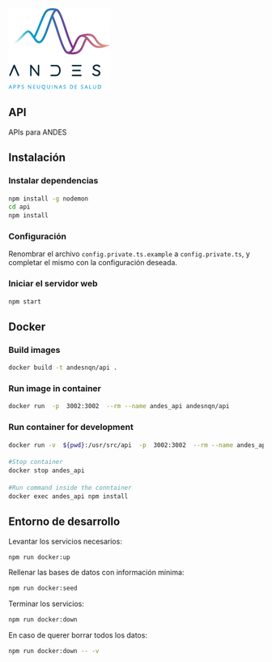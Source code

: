 ![ANDES](https://github.com/andes/andes.github.io/raw/master/images/logo.png)

## API

APIs para ANDES

## Instalación

### Instalar dependencias

```bash
npm install -g nodemon
cd api
npm install
```

### Configuración

Renombrar el archivo `config.private.ts.example` a `config.private.ts`, y completar el mismo con la configuración deseada.

### Iniciar el servidor web

```bash
npm start
```

## Docker

### Build images

```bash
docker build -t andesnqn/api .
```

### Run image in container

```bash
docker run  -p  3002:3002  --rm --name andes_api andesnqn/api 
```

### Run container for development

```bash
docker run -v  ${pwd}:/usr/src/api  -p  3002:3002  --rm --name andes_api andesnqn/api 

#Stop container
docker stop andes_api

#Run command inside the conntainer
docker exec andes_api npm install

```

## Entorno de desarrollo

Levantar los servicios necesarios: 

```bash
npm run docker:up
```

Rellenar las bases de datos con información mínima:

```bash
npm run docker:seed
```

Terminar los servicios:

```bash
npm run docker:down
```

En caso de querer borrar todos los datos: 
```bash
npm run docker:down -- -v
```